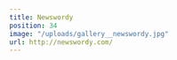 ```yaml
---
title: Newswordy
position: 34
image: "/uploads/gallery__newswordy.jpg"
url: http://newswordy.com/
---
```



